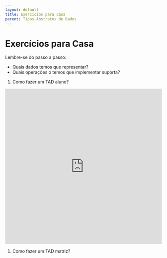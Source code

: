 ```yaml
---
layout: default
title: Exercícios para Casa
parent: Tipos Abstratos de Dados
---
```


# Exercícios para Casa

Lembre-se do passo a passo:
- Quais dados temos que representar?
- Quais operações o temos que implementar suporta?

1. Como fazer um TAD aluno?

<iframe frameborder="0" width="100%" height="500px" src="https://replit.com/@flaviovdf1/02-tads#main.cpp?embed=true"></iframe>


1. Como fazer um TAD matriz?
